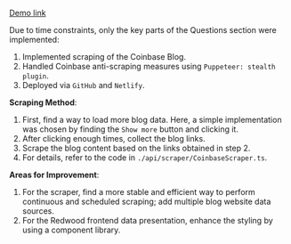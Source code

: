 [Demo link](https://redwood-scraper-demo.netlify.app/articles)

Due to time constraints, only the key parts of the Questions section were implemented:

1. Implemented scraping of the Coinbase Blog.
2. Handled Coinbase anti-scraping measures using `Puppeteer: stealth plugin`.
3. Deployed via `GitHub` and `Netlify`.

**Scraping Method**:
1. First, find a way to load more blog data. Here, a simple implementation was chosen by finding the `Show more` button and clicking it.
2. After clicking enough times, collect the blog links.
3. Scrape the blog content based on the links obtained in step 2.
4. For details, refer to the code in `./api/scraper/CoinbaseScraper.ts`.


**Areas for Improvement**:
1. For the scraper, find a more stable and efficient way to perform continuous and scheduled scraping; add multiple blog website data sources.
2. For the Redwood frontend data presentation, enhance the styling by using a component library.

